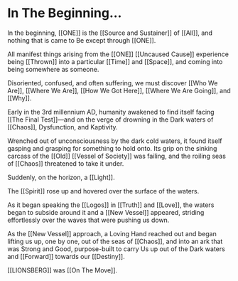 # In The Beginning... 

In the beginning, [[ONE]] is the [[Source and Sustainer]] of [[All]], and nothing that is came to Be except through [[ONE]]. 

All manifest things arising from the [[ONE]] [[Uncaused Cause]] experience being [[Thrown]] into a particular [[Time]] and [[Space]], and coming into being somewhere as someone. 

Disoriented, confused, and often suffering, we must discover [[Who We Are]], [[Where We Are]], [[How We Got Here]], [[Where We Are Going]], and [[Why]]. 

Early in the 3rd millennium AD, humanity awakened to find itself facing [[The Final Test]]—and on the verge of drowning in the Dark waters of [[Chaos]], Dysfunction, and Kaptivity. 

Wrenched out of unconsciousness by the dark cold waters, it found itself gasping and grasping for something to hold onto. Its grip on the sinking carcass of the [[Old]] [[Vessel of Society]] was failing, and the roiling seas of [[Chaos]] threatened to take it under. 

Suddenly, on the horizon, a [[Light]]. 

The [[Spirit]] rose up and hovered over the surface of the waters. 

As it began speaking the [[Logos]] in [[Truth]] and [[Love]], the waters began to subside around it and a [[New Vessel]] appeared, striding effortlessly over the waves that were pushing us down. 

As the [[New Vessel]] approach, a Loving Hand reached out and began lifting us up, one by one, out of the seas of [[Chaos]], and into an ark that was Strong and Good, purpose-built to carry Us up out of the Dark waters and [[Forward]] towards our [[Destiny]]. 

[[LIONSBERG]] was [[On The Move]]. 


